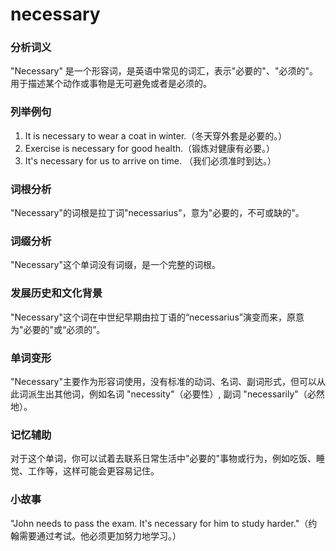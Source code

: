 # necessary

### 分析词义

  

"Necessary" 是一个形容词，是英语中常见的词汇，表示"必要的"、"必须的"。用于描述某个动作或事物是无可避免或者是必须的。

  

### 列举例句

  

1.  It is necessary to wear a coat in winter.（冬天穿外套是必要的。）
2.  Exercise is necessary for good health.（锻炼对健康有必要。）
3.  It's necessary for us to arrive on time. （我们必须准时到达。）

  

### 词根分析

  

"Necessary"的词根是拉丁词"necessarius"，意为"必要的，不可或缺的"。

  

### 词缀分析

  

"Necessary"这个单词没有词缀，是一个完整的词根。

  

### 发展历史和文化背景

  

"Necessary"这个词在中世纪早期由拉丁语的“necessarius”演变而来，原意为"必要的"或“必须的”。

  

### 单词变形

  

"Necessary"主要作为形容词使用，没有标准的动词、名词、副词形式，但可以从此词派生出其他词，例如名词 "necessity"（必要性）, 副词 "necessarily"（必然地）。

  

### 记忆辅助

  

对于这个单词，你可以试着去联系日常生活中"必要的"事物或行为，例如吃饭、睡觉、工作等，这样可能会更容易记住。

  

### 小故事

  

"John needs to pass the exam. It's necessary for him to study harder."（约翰需要通过考试。他必须更加努力地学习。）
